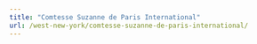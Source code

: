 ```yaml
---
title: "Comtesse Suzanne de Paris International"
url: /west-new-york/comtesse-suzanne-de-paris-international/
---
```

